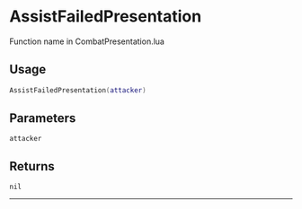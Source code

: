 # AssistFailedPresentation
Function name in CombatPresentation.lua
## Usage
```lua
AssistFailedPresentation(attacker)
```
## Parameters
`attacker`
## Returns
`nil`

---